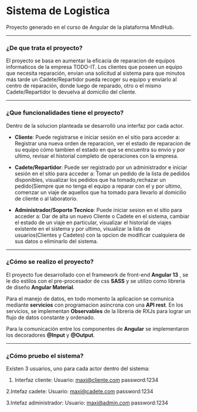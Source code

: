 # Sistema de Logistica
Proyecto generado en el curso de Angular de la plataforma MindHub.

---

### ¿De que trata el proyecto?
El proyecto se basa en aumentar la eficacia de reparacion de equipos informaticos de la empresa TODO-IT.
Los clientes que poseen un equipo que necesita reparación, envian una solicitud al sistema para que minutos más tarde un Cadete/Repartidor
pueda recoger su equipo y enviarlo al centro de reparación, donde luego de reparado, otro o el mismo Cadete/Repartidor lo devuelva al domicilio del cliente.

---

### ¿Que funcionalidades tiene el proyecto?
Dentro de la solucion planteada se desarrolló una interfaz por cada actor.

- **Cliente**: Puede registrarse e iniciar sesión en el sitio para acceder a: Registrar una nueva orden de reparacion, ver el estado de reparacion de su equipo cómo tambien
                                                                          el estado en que se encuentra su envio y por ultimo, revisar el historial completo de operaciones
                                                                           con la empresa.
                                                                           
- **Cadete/Repartidor**: Puede ser registrado por un administrador e iniciar sesión en el sitio para acceder a: 
Tomar un pedido de la lista de pedidos disponibles, visualizar los pedidos que ha tomado,rechazar un pedido(Siempre que no tenga el 
equipo a reparar con el y por ultimo, comenzar un viaje de aquellos que ha tomado para llevarlo al domicilio de cliente o al laboratorio.
                                                                              
- **Administrador/Soporte Tecnico**: Puede iniciar sesion en el sitio para acceder a:
Dar de alta un nuevo Cliente o Cadete en el sistema, cambiar el estado de un viaje en particular, visualizar el historial de viajes existente en el sistema y por ultimo,
visualizar la lista de usuarios(Clientes y Cadetes) con la opcion de modificar cualquiera de sus datos o eliminarlo del sistema.


---

### ¿Cómo se realizo el proyecto?
El proyecto fue desarrollado con el framework de front-end **Angular 13** , se le dio estilos con el pre-procesador de css **SASS** y se utilizo como libreria de diseño **Angular Material**.

Para el manejo de datos, en todo momento la aplicacion se comunica mediante **servicios** con programacion asincrona con una **API rest**.
En los servicios, se implementan **Observables** de la libreria de RXJs para lograr un flujo de datos constante y ordenado.

Para la comunicación entre los componentes de **Angular** se implementaron los decoradores **@Input** y **@Output**.


---

### ¿Cómo pruebo el sistema?
Existen 3 usuarios, uno para cada actor dentro del sistema:
1. Interfaz cliente:
Usuario: maxi@cliente.com
password:1234

2.Intefaz cadete:
Usuario: maxi@cadete.com
password:1234

3.Intefaz administrador:
Usuario: maxi@admin.com
password:1234

